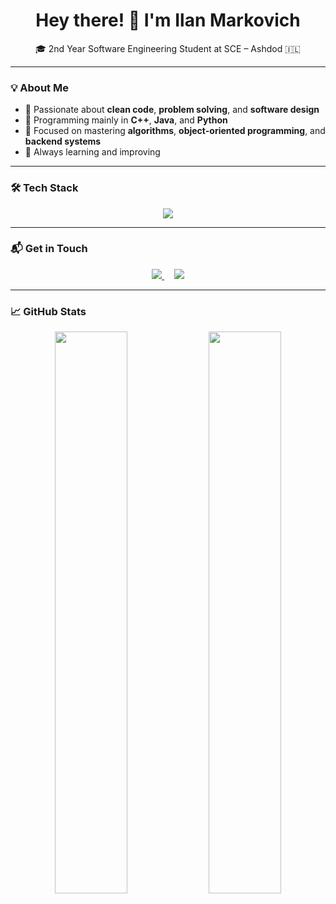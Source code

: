 <h1 align="center">Hey there! 👋 I'm Ilan Markovich</h1>
<p align="center">🎓 2nd Year Software Engineering Student at SCE – Ashdod 🇮🇱</p>

---

### 💡 About Me

- 🧠 Passionate about **clean code**, **problem solving**, and **software design**
- 🔧 Programming mainly in **C++**, **Java**, and **Python**
- 🎯 Focused on mastering **algorithms**, **object-oriented programming**, and **backend systems**
- 🚀 Always learning and improving

---

### 🛠️ Tech Stack

<p align="center">
  <img src="https://skillicons.dev/icons?i=cpp,java,python,git,vscode,github" />
</p>

---

### 📬 Get in Touch

<p align="center">
  <a href="mailto:merkovichilan@gmail.com">
    <img src="https://img.shields.io/badge/Email-merkovichilan@gmail.com-red?style=flat-square&logo=gmail" />
  </a>
  &nbsp;&nbsp;&nbsp;
  <a href="https://linkedin.com/in/ilanmarkovich" target="_blank">
    <img src="https://img.shields.io/badge/LinkedIn-View_Profile-blue?style=flat-square&logo=linkedin" />
  </a>
</p>

---

### 📈 GitHub Stats

<p align="center">
  <img src="https://github-readme-stats.vercel.app/api?username=ilanmarkovich&show_icons=true&theme=default&hide_border=true" width="48%" />
  <img src="https://github-readme-streak-stats.herokuapp.com/?user=ilanmarkovich&theme=default&hide_border=true" width="48%" />
</p>
